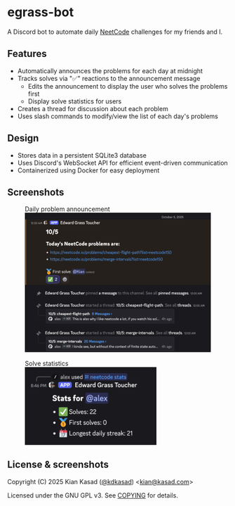 # egrass-bot

A Discord bot to automate daily [NeetCode] challenges for my friends and I.

[NeetCode]: https://neetcode.io

## Features
- Automatically announces the problems for each day at midnight
- Tracks solves via "✅" reactions to the announcement message
    - Edits the announcement to display the user who solves the problems first
    - Display solve statistics for users
- Creates a thread for discussion about each problem
- Uses slash commands to modify/view the list of each day's problems

## Design
- Stores data in a persistent SQLite3 database
- Uses Discord's WebSocket API for efficient event-driven communication
- Containerized using Docker for easy deployment

## Screenshots

<p>
	<figure>
		<figcaption>Daily problem announcement</figcaption>
		<img width="600" src="./screenshots/announcement.png"></img>
	</figure>
</p>

<p>
<figure>
	<figcaption>Solve statistics</figcaption>
	<img width="300" src="./screenshots/stats.png"></img>
</figure>
</p>

## License & screenshots

Copyright (C) 2025 Kian Kasad ([@kdkasad]) <[kian@kasad.com]>

Licensed under the GNU GPL v3. See [COPYING](./COPYING) for details.

[@kdkasad]: https://github.com/kdkasad
[kian@kasad.com]: mailto:kian@kasad.com
